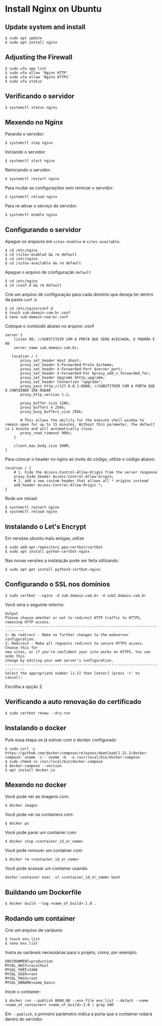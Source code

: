 # Install Nginx on Ubuntu

## Update system and install
```
$ sudo apt update
$ sudo apt install nginx
```

## Adjusting the Firewall

```
$ sudo ufw app list
$ sudo ufw allow 'Nginx HTTP'
$ sudo ufw allow 'Nginx HTTPS'
$ sudo ufw status
```

## Verificando o servidor

```
$ systemctl status nginx
```

## Mexendo no Nginx

Parando o servidor:
```
$ systemctl stop nginx
```

Iniciando o servidor:
```
$ systemctl start nginx
```

Reiniciando o servidor:
```
$ systemctl restart nginx
```

Para mudar as configurações sem reiniciar o servidor:
```
$ systemctl reload nginx
```

Para re-ativar o serviço do servidor:
```
$ systemctl enable nginx
```

## Configurando o servidor

Apague os arquivos em `sites-enables` e `sites-available`.

```
$ cd /etc/nginx
$ cd /sites-enabled && rm default
$ cd /etc/nginx
$ cd /sites-available && rm default
```
Apague o arquivo de configuração `default`

```
$ cd /etc/nginx
$ cd /conf.d && rm default
```

Crie um arquivo de configuração para cada domínio que deseja ter dentro da pasta `conf.d`.

```
$ cd /etc/nginx/conf.d
$ touch sub-domain-com-br.conf
$ nano sub-domain-com-br.conf
```

Coloque o conteúdo abaixo no arquivo .conf

```
server {
    listen 80; //SUBSTITUIR COM A PORTA QUE SERÁ ACESSADA, O PADRÃO É 80
    server_name sub.domain.com.br;

   location / {
       proxy_set_header Host $host;
       proxy_set_header X-Forwarded-Proto $scheme;
       proxy_set_header X-Forwarded-Port $server_port;
       proxy_set_header X-Forwarded-For $proxy_add_x_forwarded_for;
       proxy_set_header Upgrade $http_upgrade;
       proxy_set_header Connection "upgrade";
       proxy_pass http://127.0.0.1:8080; //SUBSTITUIR COM A PORTA QUE O CONTAINER IRÁ RODAR
       proxy_http_version 1.1;

       proxy_buffer_size 128k;
       proxy_buffers 4 256k;
       proxy_busy_buffers_size 256k;

       # This allows the ability for the execute shell window to remain open for up to 15 minutes. Without this parameter, the default is 1 minute and will automatically close.
       proxy_read_timeout 900s;
    }
    
    client_max_body_size 200M;
}
```

Para colocar o header no nginx ao invés do código, utilize o código abaixo:

```
location / {
    # 1. hide the Access-Control-Allow-Origin from the server response
    proxy_hide_header Access-Control-Allow-Origin;
    # 2. add a new custom header that allows all * origins instead
    add_header Access-Control-Allow-Origin *;
}
```

Rode um reload:

```
$ systemctl restart nginx
$ systemctl reload nginx
```

## Instalando o Let's Encrypt

Em versões ubuntu mais antigas, utilize
```
$ sudo add-apt-repository ppa:certbot/certbot
$ sudo apt install python-certbot-nginx
```

Nas novas versões a instalação pode ser feita utilizando:
```
$ sudo apt-get install python3-certbot-nginx
```

## Configurando o SSL nos domínios

```
$ sudo certbot --nginx -d sub.domain.com.br -d sub2.domain.com.br
```

Você verá o seguinte retorno:

```
Output
Please choose whether or not to redirect HTTP traffic to HTTPS, removing HTTP access.
-------------------------------------------------------------------------------
1: No redirect - Make no further changes to the webserver configuration.
2: Redirect - Make all requests redirect to secure HTTPS access. Choose this for
new sites, or if you're confident your site works on HTTPS. You can undo this
change by editing your web server's configuration.
-------------------------------------------------------------------------------
Select the appropriate number [1-2] then [enter] (press 'c' to cancel):
```

Escolha a opção 2.

## Verificando a auto renovação do certificado

```
$ sudo certbot renew --dry-run
```

## Instalando o docker

Pule essa etapa se já estiver com o docker configurado

```
$ sudo curl -L https://github.com/docker/compose/releases/download/1.21.2/docker-compose-`uname -s`-`uname -m` -o /usr/local/bin/docker-compose
$ sudo chmod +x /usr/local/bin/docker-compose
$ docker-compose --version
$ apt install docker.io
```

## Mexendo no docker

Você pode ver as imagens com:
```
$ docker images
```

Você pode ver os containers com:
```
$ docker ps
```

Você pode parar um container com:
```
$ docker stop <container_id_or_name>
```

Você pode remover um container com:
```
$ docker rm <container_id_or_name>
```

Você pode acessar um container usando:
```
docker container exec -it <container_id_or_name> bash
```

## Buildando um Dockerfile

```
$ docker build --tag <name_of_build>:1.0 .
```

## Rodando um container

Crie um arquivo de variáveis:
```
$ touch env.list
$ nano env.list
```

Insira as variáveis necessárias para o projeto, como, por exemplo:
```
ENVIRONMENT=production
MYSQL_HOST=localhost
MYSQL_PORT=3306
MYSQL_USER=root
MYSQL_PASS=root
MYSQL_DBNAME=nome_banco
```

Inicie o container:
```
$ docker run --publish 8080:80 --env-file env.list --detach --name <name_of_container> <name_of_build>:1.0 | grep VAR
```

Em `--publish`, o primeiro parâmetro indica a porta que o container rodará dentro do servidor.
